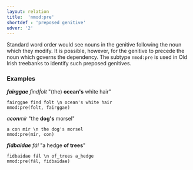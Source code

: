 ```yaml
---
layout: relation
title:  'nmod:pre'
shortdef : 'preposed genitive'
udver: '2'
---
```


Standard word order would see nouns in the genitive following the noun which they modify. It is possible, however, for the genitive to precede the noun which governs the dependency. The subtype `nmod:pre` is used in Old Irish treebanks to identify such preposed genitives.

### Examples

_<b>fairggae</b> findḟolt_ "(the) <b>ocean's</b> white hair"

~~~ sdparse
fairggae find ḟolt \n ocean's white hair
nmod:pre(ḟolt, fairggae)
~~~

_a<b>con</b>mír_ "the <b>dog's</b> morsel"

~~~ sdparse
a con mír \n the dog's morsel
nmod:pre(mír, con)
~~~

_<b>fidbaidae</b> fál_ "a hedge <b>of trees</b>"

~~~ sdparse
fidbaidae fál \n of_trees a_hedge
nmod:pre(fál, fidbaidae)
~~~
<!-- Interlanguage links updated Ne 5. května 2024, 18:21:24 CEST -->
